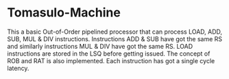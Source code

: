 # Tomasulo-Machine

This a basic Out-of-Order pipelined processor that can process LOAD, ADD, SUB, MUL & DIV instructions. Instructions ADD & SUB have got the same RS and similarly instructions MUL & DIV have got the same RS. LOAD instructions are stored in the LSQ before getting issued. The concept of ROB and RAT is also implemented. Each instruction has got a single cycle latency.
